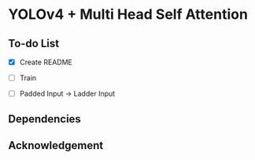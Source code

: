 # YOLOv4 + Multi Head Self Attention

## To-do List
- [x] Create README
- [ ] Train
- [ ] Padded Input -> Ladder Input



## Dependencies

## Acknowledgement
